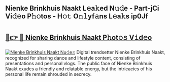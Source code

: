 ## Nienke Brinkhuis Naakt L𝚎a𝚔ed N𝚞𝚍e - Part-jCi Vi𝚍𝚎o P𝚑𝚘tos - H𝚘𝚝 O𝚗𝚕yf𝚊ns L𝚎a𝚔s ip0Jf

# <h2><a href="http://kfeizo.oniu.top/?m=Nienke+Brinkhuis+Naakt">🔗👉 🔴 Nienke Brinkhuis Naakt P𝚑ot𝚘𝚜 V𝚒d𝚎o</a></h2>

[![Nienke Brinkhuis Naakt Nu𝚍e𝚜](https://i.imgur.com/0qMVB7G.gif)](http://kfeizo.oniu.top/?m=Nienke+Brinkhuis+Naakt)
Digital trendsetter Nienke Brinkhuis Naakt, recognized for sharing dance and lifestyle content, consisting of presentations and personal vlogs. The public face of Nienke Brinkhuis Naakt exudes a friendly and relatable energy, but the intricacies of his personal life remain shrouded in secrecy.  
